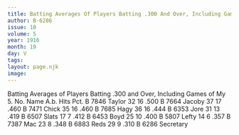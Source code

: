 ```yaml
---
title: Batting Averages Of Players Batting .300 And Over, Including Games Of May 5
author: B-6286
issue: 10
volume: 5
year: 1916
month: 19
day: V
tags:
layout: page.njk
image:
---
```

Batting Averages of Players Batting .300 and Over, Including Games of My 5.      No.		Name	A.b.	Hits	Pct.   B 7846	Taylor	32	16	.500   B 7664	Jacoby	37	17	.460   B 7471	Chick	35	16	.460   B 7685	Hagy		36	16	.444   B 6353	Jore		31	13	.419   B 6507	Slats		17	7	.412   B 6453	Boyd		25	10	.400   B 5807	Lefty		14	6	.357   B 7387	Mac		23	8	.348   B 6883	Reds		29	9	.310      B 6286 Secretary   


